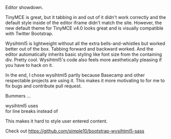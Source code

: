 Editor showdown.

TinyMCE is great, but it tabbing in and out of it didn't work correctly and 
the default style inside of the editor iframe didn't match the site. However, the 
new default theme for TinyMCE v4.0 looks great and is visually compatible with 
Twitter Bootstrap.

Wysihtml5 is lightweight without all the extra bells-and-whistles but worked 
better out of the box. Tabbing forward and backward worked. And the editor automatically
inherits basic styling like font size from the containing div. Pretty cool. Wysihtml5's
code also feels more aesthetically pleasing if you have to hack on it.

In the end, I chose wysihtml5 partly because Basecamp and other respectable projects are using it.
This makes it more motivating to for me to fix bugs and contribute pull request. 

Bummers ...

wysihtml5 uses <br> for line breaks instead of <p>
This makes it hard to style user entered content.


Check out https://github.com/simple10/bootstrap-wysihtml5-sass
